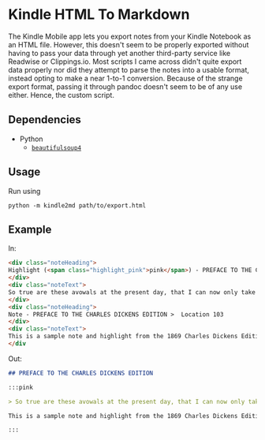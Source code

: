 # Kindle HTML To Markdown

The Kindle Mobile app lets you export notes from your Kindle Notebook as an HTML file. However, this doesn't seem to be properly exported without having to pass your data through yet another third-party service like Readwise or Clippings.io. Most scripts I came across didn't quite export data properly nor did they attempt to parse the notes into a usable format, instead opting to make a near 1-to-1 conversion. Because of the strange export format, passing it through pandoc doesn't seem to be of any use either. Hence, the custom script.

## Dependencies

- Python
  - [`beautifulsoup4`](https://pypi.org/project/beautifulsoup4/)

## Usage

Run using

```
python -m kindle2md path/to/export.html
```

## Example

In:

```html
<div class="noteHeading">
Highlight (<span class="highlight_pink">pink</span>) - PREFACE TO THE CHARLES DICKENS EDITION >  Location 103
</div>
<div class="noteText">
So true are these avowals at the present day, that I can now only take the reader into one confidence more. Of all my books, I like this the best. It will be easily believed that I am a fond parent to every child of my fancy, and that no one can ever love that family as dearly as I love them. But, like many fond parents, I have in my heart of hearts a favourite child. And his name is DAVID COPPERFIELD.
</div>
<div class="noteHeading">
Note - PREFACE TO THE CHARLES DICKENS EDITION >  Location 103
</div>
<div class="noteText">
This is a sample note and highlight from the 1869 Charles Dickens Edition of David Copperfield that is freely available on Gutenberg.
</div
```

Out:

```markdown
## PREFACE TO THE CHARLES DICKENS EDITION

:::pink

> So true are these avowals at the present day, that I can now only take the reader into one confidence more. Of all my books, I like this the best. It will be easily believed that I am a fond parent to every child of my fancy, and that no one can ever love that family as dearly as I love them. But, like many fond parents, I have in my heart of hearts a favourite child. And his name is DAVID COPPERFIELD.

This is a sample note and highlight from the 1869 Charles Dickens Edition of David Copperfield that is freely available on Gutenberg.

:::
```
